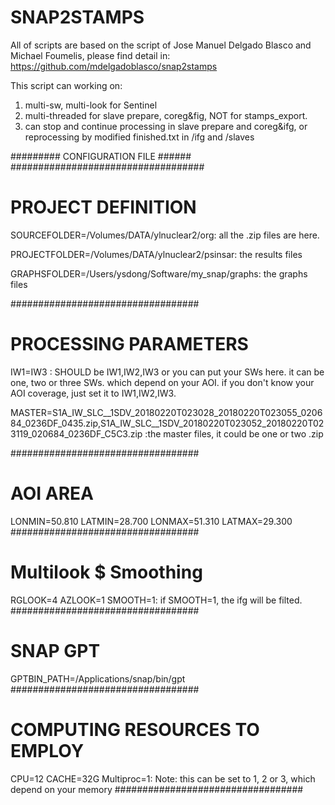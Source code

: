 # SNAP2STAMPS
All of scripts are based on the script of Jose Manuel Delgado Blasco and Michael Foumelis, please find detail in:
https://github.com/mdelgadoblasco/snap2stamps

This script can working on:
1. multi-sw, multi-look for Sentinel
2. multi-threaded for slave prepare, coreg&fig, NOT for stamps_export.
3. can stop and continue processing in slave prepare and coreg&ifg, or reprocessing by modified finished.txt in /ifg and /slaves 



######### CONFIGURATION FILE ######
###################################
# PROJECT DEFINITION
SOURCEFOLDER=/Volumes/DATA/ylnuclear2/org: all the .zip files are here.

PROJECTFOLDER=/Volumes/DATA/ylnuclear2/psinsar: the results files

GRAPHSFOLDER=/Users/ysdong/Software/my_snap/graphs: the graphs files

##################################
# PROCESSING PARAMETERS

IW1=IW3 : SHOULD be IW1,IW2,IW3 or you can put your SWs here. it can be one, two or three SWs. which depend on your AOI. if you don't know your AOI coverage, just set it to IW1,IW2,IW3.  

MASTER=S1A_IW_SLC__1SDV_20180220T023028_20180220T023055_020684_0236DF_0435.zip,S1A_IW_SLC__1SDV_20180220T023052_20180220T023119_020684_0236DF_C5C3.zip  :the master files, it could be one or two .zip

##################################
# AOI AREA 
LONMIN=50.810
LATMIN=28.700
LONMAX=51.310
LATMAX=29.300
##################################
# Multilook $ Smoothing 
RGLOOK=4
AZLOOK=1 
SMOOTH=1: if SMOOTH=1, the ifg will be filted.  
##################################
# SNAP GPT 
GPTBIN_PATH=/Applications/snap/bin/gpt
##################################
# COMPUTING RESOURCES TO EMPLOY
CPU=12
CACHE=32G
Multiproc=1: Note: this can be set to 1, 2 or 3, which depend on your memory 
##################################
